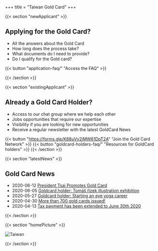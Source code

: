 +++
title = "Taiwan Gold Card"
+++

{{< section "newApplicant" >}}
## Applying for the Gold Card?

- All the answers about the Gold Card
- How long does the process take?
- What documents do I need to provide?
- Do I qualify for the Gold card?

{{< button "application-faq/" "Access the FAQ" >}}

{{< /section >}}

{{< section "existingApplicant" >}}
## Already a Gold Card Holder?

- Access to our chat group where we help each other
- Jobs opportunities that require our expertise
- Visibility if you are looking for new opportunities
- Receive a regular newsletter with the latest GoldCard News

{{< button "https://forms.gle/K88uVy2jMW61DpT2A" "Join the Gold Card Network" >}}
{{< button "goldcard-holders-faq/" "Resources for GoldCard holders" >}}
{{< /section >}}

{{< section "latestNews" >}}

## Gold Card News

- <time datetime="2020-06-12">2020-06-12</time> [President Tsai Promotes Gold Card](https://english.president.gov.tw/News/6008)
- <time datetime="2020-06-05">2020-06-05</time> [Goldcard holder: Tomáš řízek illustration exhibition](https://99dac.com/exhibition-detail.php?id=140)
- <time datetime="2020-06-05">2020-05-27</time> [Goldcard holder: Starting an eye yoga career](https://meet.bnext.com.tw/intl/articles/view/46488)
- <time datetime="2020-06-05">2020-04-30</time> [More than 700 gold cards issued!](https://foreigntalentact.ndc.gov.tw/en/News_Content.aspx?n=F0746484B877D582&s=91B121FE3FA7C24D)
- <time datetime="2020-06-05">2020-04-13</time> [Tax payment has been extended to June 30th 2020](https://home.kpmg/us/en/home/insights/2020/04/tnf-taiwan-tax-return-tax-payment-deadlines-extended-covid-19.html)

{{< /section >}}

{{< section "homePicture" >}}

![Taiwan](./images/taiwan-unsplash.jpeg)

{{< /section >}}
